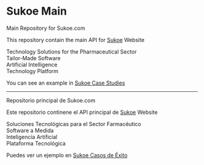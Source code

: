 # Sukoe  Main
Main Repository for Sukoe.com

This repository contain the main API for <a href="https://www.sukoe.com/en">Sukoe</a> Website

Technology Solutions for the Pharmaceutical Sector  
Tailor-Made Software  
Artificial Intelligence  
Technology Platform  

You can see an example in <a href="https://www.sukoe.com/en/case-studies.html">Sukoe Case Studies</a>

--------

Repositorio principal de Sukoe.com

Este repositorio continene el API principal de <a href="https://www.sukoe.com">Sukoe</a> Website

Soluciones Tecnológicas para el Sector Farmacéutico  
Software a Medida  
Inteligencia Artificial  
Plataforma Tecnológica  

Puedes ver un ejemplo en <a href="https://www.sukoe.com/case-studies.html">Sukoe Casos de Éxito</a>

